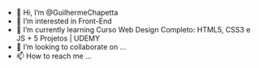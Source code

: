 - 👋 Hi, I’m @GuilhermeChapetta
- 👀 I’m interested in Front-End
- 🌱 I’m currently learning Curso Web Design Completo: HTML5, CSS3 e JS + 5 Projetos | UDEMY
- 💞️ I’m looking to collaborate on ...
- 📫 How to reach me ...

<!---
GuilhermeChapetta/GuilhermeChapetta is a ✨ special ✨ repository because its `README.md` (this file) appears on your GitHub profile.
You can click the Preview link to take a look at your changes.
--->
